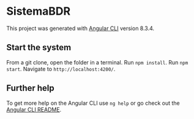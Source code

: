# SistemaBDR

This project was generated with [Angular CLI](https://github.com/angular/angular-cli) version 8.3.4.

## Start the system

From a git clone, open the folder in a terminal.
Run `npm install`.
Run `npm start`.
Navigate to `http://localhost:4200/`.

## Further help

To get more help on the Angular CLI use `ng help` or go check out the [Angular CLI README](https://github.com/angular/angular-cli/blob/master/README.md).

